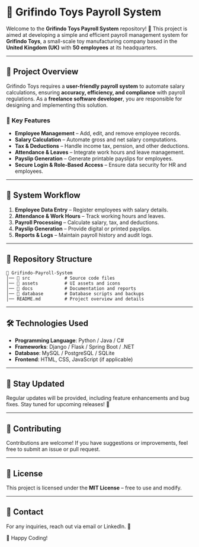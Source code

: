 # 🎠 Grifindo Toys Payroll System

Welcome to the **Grifindo Toys Payroll System** repository! 🚀 This project is aimed at developing a simple and efficient payroll management system for **Grifindo Toys**, a small-scale toy manufacturing company based in the **United Kingdom (UK)** with **50 employees** at its headquarters.

---

## 🌟 Project Overview
Grifindo Toys requires a **user-friendly payroll system** to automate salary calculations, ensuring **accuracy, efficiency, and compliance** with payroll regulations. As a **freelance software developer**, you are responsible for designing and implementing this solution.

### 🎯 **Key Features**
- **Employee Management** – Add, edit, and remove employee records.
- **Salary Calculation** – Automate gross and net salary computations.
- **Tax & Deductions** – Handle income tax, pension, and other deductions.
- **Attendance & Leaves** – Integrate work hours and leave management.
- **Payslip Generation** – Generate printable payslips for employees.
- **Secure Login & Role-Based Access** – Ensure data security for HR and employees.

---

## 📌 System Workflow
1. **Employee Data Entry** – Register employees with salary details.
2. **Attendance & Work Hours** – Track working hours and leaves.
3. **Payroll Processing** – Calculate salary, tax, and deductions.
4. **Payslip Generation** – Provide digital or printed payslips.
5. **Reports & Logs** – Maintain payroll history and audit logs.

---

## 📂 Repository Structure
```
📁 Grifindo-Payroll-System
│── 📂 src             # Source code files
│── 📂 assets          # UI assets and icons
│── 📂 docs            # Documentation and reports
│── 📂 database        # Database scripts and backups
│── README.md         # Project overview and details
```

---

## 🛠 Technologies Used
- **Programming Language**: Python / Java / C#
- **Frameworks**: Django / Flask / Spring Boot / .NET
- **Database**: MySQL / PostgreSQL / SQLite
- **Frontend**: HTML, CSS, JavaScript (if applicable)

---

## 📢 Stay Updated
Regular updates will be provided, including feature enhancements and bug fixes. Stay tuned for upcoming releases! 🚀

---

## 🤝 Contributing
Contributions are welcome! If you have suggestions or improvements, feel free to submit an issue or pull request.

---

## 📜 License
This project is licensed under the **MIT License** – free to use and modify.

---

## 📧 Contact
For any inquiries, reach out via email or LinkedIn. 📩

🚀 Happy Coding!
